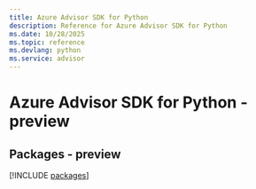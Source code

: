 ```yaml
---
title: Azure Advisor SDK for Python
description: Reference for Azure Advisor SDK for Python
ms.date: 10/28/2025
ms.topic: reference
ms.devlang: python
ms.service: advisor
---
```

# Azure Advisor SDK for Python - preview
## Packages - preview
[!INCLUDE [packages](advisor-index.md)]